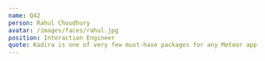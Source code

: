 ```yaml
---
name: Q42
person: Rahul Choudhury
avatar: /images/faces/rahul.jpg
position: Interaction Engineer
quote: Kadira is one of very few must-have packages for any Meteor app.
---
```

